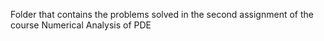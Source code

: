 Folder that contains the problems solved in the second assignment of the course Numerical Analysis of PDE
